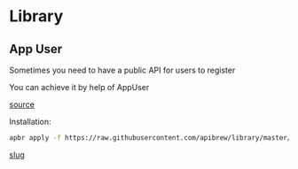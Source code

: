 # Library

## App User

Sometimes you need to have a public API for users to register

You can achieve it by help of AppUser

[source](app-user)

Installation:

```bash
apbr apply -f https://raw.githubusercontent.com/apibrew/library/master/app-user/AppUser.yml
```

[slug](tools/slug.js)
